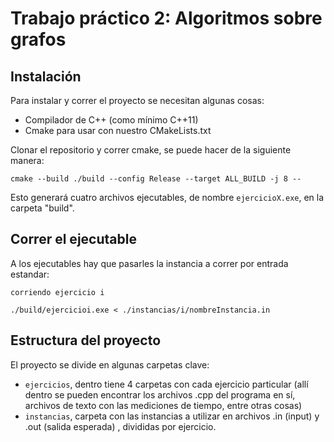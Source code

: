 # Trabajo práctico 2: Algoritmos sobre grafos

## Instalación

Para instalar y correr el proyecto se necesitan algunas cosas:
- Compilador de C++ (como mínimo C++11)
- Cmake para usar con nuestro CMakeLists.txt

Clonar el repositorio y correr cmake, se puede hacer de la siguiente manera:

```
cmake --build ./build --config Release --target ALL_BUILD -j 8 --
```

Esto generará cuatro archivos ejecutables, de nombre `ejercicioX.exe`, en la carpeta "build".

## Correr el ejecutable

A los ejecutables hay que pasarles la instancia a correr por entrada estandar:


```
corriendo ejercicio i

./build/ejercicioi.exe < ./instancias/i/nombreInstancia.in
```


## Estructura del proyecto

El proyecto se divide en algunas carpetas clave:

- `ejercicios`, dentro tiene 4 carpetas con cada ejercicio particular (allí dentro se pueden encontrar los archivos .cpp del programa en sí, archivos de texto con las mediciones de tiempo, entre otras cosas)
- `instancias`, carpeta con las instancias a utilizar en archivos .in (input) y .out (salida esperada) , divididas por ejercicio. 
